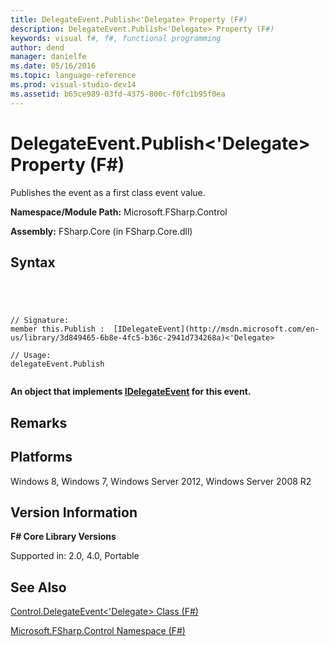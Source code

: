 ```yaml
---
title: DelegateEvent.Publish<'Delegate> Property (F#)
description: DelegateEvent.Publish<'Delegate> Property (F#)
keywords: visual f#, f#, functional programming
author: dend
manager: danielfe
ms.date: 05/16/2016
ms.topic: language-reference
ms.prod: visual-studio-dev14
ms.assetid: b65ce989-03fd-4375-800c-f0fc1b95f0ea 
---
```


# DelegateEvent.Publish<'Delegate> Property (F#)

Publishes the event as a first class event value.

**Namespace/Module Path:** Microsoft.FSharp.Control

**Assembly:** FSharp.Core (in FSharp.Core.dll)


## Syntax



```




// Signature:
member this.Publish :  [IDelegateEvent](http://msdn.microsoft.com/en-us/library/3d849465-6b8e-4fc5-b36c-2941d734268a)<'Delegate>

// Usage:
delegateEvent.Publish


```




**An object that implements [IDelegateEvent](http://msdn.microsoft.com/en-us/library/3d849465-6b8e-4fc5-b36c-2941d734268a) for this event.**
## Remarks

## Platforms
Windows 8, Windows 7, Windows Server 2012, Windows Server 2008 R2


## Version Information
**F# Core Library Versions**

Supported in: 2.0, 4.0, Portable




## See Also
[Control.DelegateEvent&#60;'Delegate&#62; Class &#40;F&#35;&#41;](Control.DelegateEvent%5B%27Delegate%5D-Class-%5BFSharp%5D.md)

[Microsoft.FSharp.Control Namespace &#40;F&#35;&#41;](Microsoft.FSharp.Control-Namespace-%5BFSharp%5D.md)

